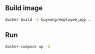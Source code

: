 ## Build image
```bash
docker build -t kuyseng/employee_app .
```

## Run
```bash
docker-compose up -d
```
